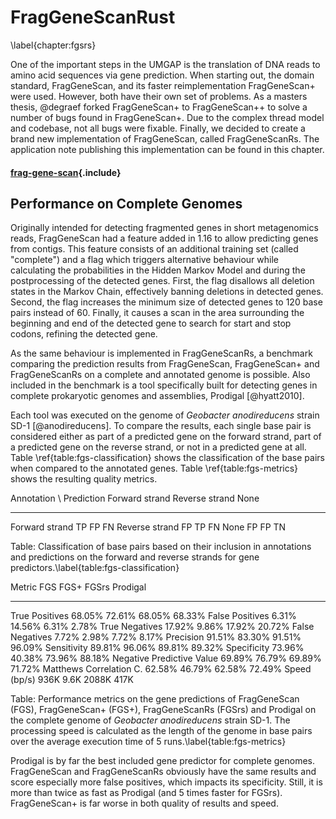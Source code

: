 # FragGeneScanRust
\label{chapter:fgsrs}

One of the important steps in the UMGAP is the translation of DNA
reads to amino acid sequences via gene prediction. When starting out,
the domain standard, FragGeneScan, and its faster reimplementation
FragGeneScan+ were used. However, both have their own set of problems.
As a masters thesis, @degraef forked FragGeneScan+ to FragGeneScan++
to solve a number of bugs found in FragGeneScan+. Due to the complex
thread model and codebase, not all bugs were fixable. Finally, we
decided to create a brand new implementation of FragGeneScan, called
FragGeneScanRs. The application note publishing this implementation can
be found in this chapter.

<!-- TODO Peter schrapt paragraaf; again why not abstract + cite on first page -->

#### [frag-gene-scan](main.md){.include}

## Performance on Complete Genomes

Originally intended for detecting fragmented genes in short metagenomics
reads, FragGeneScan had a feature added in 1.16 to allow predicting
genes from contigs. This feature consists of an additional training set
(called "complete") and a flag which triggers alternative behaviour
while calculating the probabilities in the Hidden Markov Model and
during the postprocessing of the detected genes. First, the flag
disallows all deletion states in the Markov Chain, effectively banning
deletions in detected genes. Second, the flag increases the minimum size
of detected genes to 120 base pairs instead of 60. Finally, it causes a
scan in the area surrounding the beginning and end of the detected gene
to search for start and stop codons, refining the detected gene.

As the same behaviour is implemented in FragGeneScanRs, a benchmark
comparing the prediction results from FragGeneScan, FragGeneScan+
and FragGeneScanRs on a complete and annotated genome is possible.
Also included in the benchmark is a tool specifically built for
detecting genes in complete prokaryotic genomes and assemblies, Prodigal
[@hyatt2010].

Each tool was executed on the genome of *Geobacter anodireducens*
strain SD-1 [@anodireducens]. To compare the results, each single base
pair is considered either as part of a predicted gene on the forward
strand, part of a predicted gene on the reverse strand, or not in a
predicted gene at all. Table \ref{table:fgs-classification} shows the
classification of the base pairs when compared to the annotated genes.
Table \ref{table:fgs-metrics} shows the resulting quality metrics.

 Annotation \\ Prediction  Forward strand  Reverse strand  None
 ------------------------- --------------- --------------- ---------------
 Forward strand            TP              FP              FN
 Reverse strand            FP              TP              FN
 None                      FP              FP              TN

 Table: Classification of base pairs based on their inclusion in
 annotations and predictions on the forward and reverse strands for gene
 predictors.\label{table:fgs-classification}

 Metric                           FGS      FGS+     FGSrs  Prodigal
 -------------------------- --------- --------- --------- ---------
 True Positives                68.05%    72.61%    68.05%    68.33%
 False Positives                6.31%    14.56%     6.31%     2.78%
 True Negatives                17.92%     9.86%    17.92%    20.72%
 False Negatives                7.72%     2.98%     7.72%     8.17%
 Precision                     91.51%    83.30%    91.51%    96.09%
 Sensitivity                   89.81%    96.06%    89.81%    89.32%
 Specificity                   73.96%    40.38%    73.96%    88.18%
 Negative Predictive Value     69.89%    76.79%    69.89%    71.72%
 Matthews Correlation C.       62.58%    46.79%    62.58%    72.49%
 Speed (bp/s)                    936K      9.6K     2088K      417K

 Table: Performance metrics on the gene predictions of FragGeneScan
 (FGS), FragGeneScan+ (FGS+), FragGeneScanRs (FGSrs) and Prodigal
 on the complete genome of *Geobacter anodireducens* strain
 SD-1. The processing speed is calculated as the length of the
 genome in base pairs over the average execution time of 5
 runs.\label{table:fgs-metrics}

Prodigal is by far the best included gene predictor for complete
genomes. FragGeneScan and FragGeneScanRs obviously have the same
results and score especially more false positives, which impacts its
specificity. Still, it is more than twice as fast as Prodigal (and 5
times faster for FGSrs). FragGeneScan+ is far worse in both quality of
results and speed.
